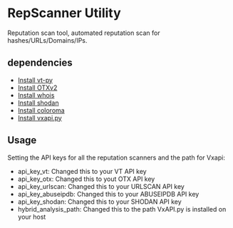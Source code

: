 # RepScanner Utility
Reputation scan tool, automated reputation scan for hashes/URLs/Domains/IPs.
## dependencies
* [Install vt-py](https://github.com/VirusTotal/vt-py)
*  [Install OTXv2](https://github.com/AlienVault-OTX/OTX-Python-SDK) 
*  [Install whois](https://pypi.org/project/python-whois/)
*  [Install shodan](https://shodan.readthedocs.io/en/latest/)
*  [Install coloroma](https://pypi.org/project/colorama/)
*  [Install vxapi.py](https://github.com/PayloadSecurity/VxAPI)

## Usage
Setting the API keys for all the reputation scanners and the path for Vxapi:
* api_key_vt: Changed this to your VT API key
* api_key_otx: Changed this to yout OTX API key
* api_key_urlscan: Changed this to your URLSCAN API key
* api_key_abuseipdb: Changed this to your ABUSEIPDB API key
* api_key_shodan: Changed this to your SHODAN API key
* hybrid_analysis_path: Changed this to the path VxAPI.py is installed on your host
